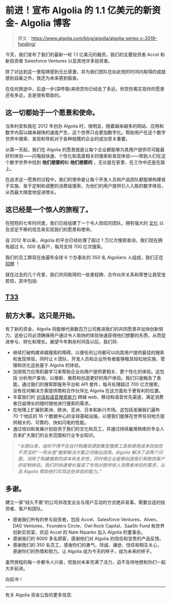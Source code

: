 # 前进！宣布 Algolia 的 1.1 亿美元的新资金- Algolia 博客

> 原文：<https://www.algolia.com/blog/algolia/algolia-series-c-2019-funding/>

今天，我们宣布了我们的最新一轮 1.1 亿美元的融资，我们的主要投资者 Accel 和新投资者 Salesforce Ventures 以及其他许多投资者。

除了对达到这一里程碑感到无比感激，并为我们团队在如此短的时间内取得的成就感到自豪之外，我还为未来感到振奋。

在任何旅途中，后退一步(深呼吸)来欣赏你已经走了多远，欣赏你离实现你的愿景还有多远，总是很有帮助的。

## [](#)

## [](#it-all-started-with-a-vision-and-mission)这一切都始于一个愿景和使命。

当朱利安和我在 2012 年创办 Algolia 时，很明显，随着越来越多的网站、应用和数字内容以越来越快的速度产生，这个世界只会更加数字化。帮助用户在这个数字世界中搜索、发现和导航对于各种规模的企业的成功至关重要。

从第一天起，我们在 Algolia 的愿景就是让每个企业都能够为其用户提供尽可能最好的体验——闪电般快速、个性化和高度相关的搜索和发现体验——帮助人们在这个数字世界中找到 **他们想要的**和 **他们想要的** ，无论是在家里、在工作中还是在路上。

在追求这一愿景的过程中，我们的使命是让每个开发人员和产品团队都能够构建易于实施、易于定制和调整的消费级搜索，为他们的用户提供引人入胜的数字体验，从而最大限度地促进增长。

## [](#)

## [](#it-has-been-an-amazing-journey-already-%c2%a0)这已经是一个惊人的旅程了。

在短短的七年时间里，我们已经组建了一个令人惊叹的团队，拥有强大的 [文化](https://stories.algolia.com/culture-as-a-growth-driver-f7df0222c67d) 以及坚定不移的信念来实现我们的愿景和使命。

自 2012 年以来，Algolia 的平台已经处理了超过 1 万亿次搜索查询，我们现在拥有超过 8，000 名客户，每月支持 700 亿次搜索。

我们的员工群现在由遍布全球 6 个办事处的 350 名 Algolians 人组成，我们正在 [招聘](https://www.algolia.com/careers/) ！

就在过去的几个月里，我们共同取得的一些里程碑、合作伙伴关系和荣誉让我受宠若惊，其中包括:

## [T33<path fill-rule="evenodd" d="M4 9h1v1H4c-1.5 0-3-1.69-3-3.5S2.55 3 4 3h4c1.45 0 3 1.69 3 3.5 0 1.41-.91 2.72-2 3.25V8.59c.58-.45 1-1.27 1-2.09C10 5.22 8.98 4 8 4H4c-.98 0-2 1.22-2 2.5S3 9 4 9zm9-3h-1v1h1c1 0 2 1.22 2 2.5S13.98 12 13 12H9c-.98 0-2-1.22-2-2.5 0-.83.42-1.64 1-2.09V6.25c-1.09.53-2 1.84-2 3.25C6 11.31 7.55 13 9 13h4c1.45 0 3-1.69 3-3.5S14.5 6 13 6z"></path>](#)

## [](#big-things-ahead-this-is-just-the-beginning)前方大事。这只是开始。

有了新的资金，Algolia 将能够代表数百万公司推进我们的共同愿景并加快创新努力，这些公司必须确保用户通过令人愉快的体验快速获得他们想要的东西，从而促进参与、转化和增长。展望今年剩余时间及以后，我们将:

*   继续打破构建卓越搜索的障碍，以便任何公司都可以向其用户提供最佳的搜索和发现体验，同时让 it 团队、开发人员和企业所有者能够极其轻松地实施、管理和优化这些基于 Algolia 的体验。
*   加倍努力应用机器学习来帮助企业向用户提供更相关、更个性化的体验。这包括 分析用户查询，以推断、推荐和创造更好的用户体验。我们只是触及了表面，通过我们的搜索即服务平台和 API 套件，每月处理超过 700 亿次搜索，没有任何解决方案提供商和合作伙伴比 Algolia 在这方面处于更有利的位置。
*   丰富我们的 [对话和语音搜索能力](https://www.algolia.com/industries-and-solutions/voice-search/) 跨越 web、移动和语音优先渠道，满足消费者日益增长的随时随地进行搜索的需求。
*   在地理上扩展到美洲、欧洲、亚洲、日本和新兴市场。这包括发展我们遍布 70 个地区的 16 个数据中心的全球基础设施，以便我们能够在世界任何地方提供相关的、可靠的、快如闪电的性能。
*   通过培训和发展计划投资于我们的文化和员工，并通过持续雇用熟练的专业人员来扩大我们的业务范围和行业专业知识。

> *“长期以来，组织不得不在自行构建资源密集型搜索工具和使用成本较低但不灵活的“一劳永逸”搜索解决方案之间做出选择。Algolia 解决了这两个问题，消除了构建搜索的成本和复杂性，同时使企业能够创造吸引和取悦客户的定制体验。我们的快速增长强调了市场对提供惊人消费者体验的需求，以及 Algolia 帮助他们实现这些体验的能力。”*

## [](#)

## [](#many-thanks)多谢。

建立一家“经久不衰”的公司并改变企业与用户互动的方式绝非易事，需要合适的投资者、客户和团队。

*   感谢我们所有的参与投资者，包括 Accel、Salesforce Ventures、Alven、DAG Ventures、Founders Circle、Owl Rock Capital、SaaStr Fund 和世界创新实验室，欢迎 Accel 的 Nate Niparko 加入 Algolia 的董事会。
*   感谢我们的 8000 多名顾客，感谢他们对 Algolia 的信任和宝贵的产品反馈。
*   感谢我们的 350 名员工，感谢你们的勇气、坦诚、谦逊、信任和相互关心，感谢你们的热情和努力，让 Algolia 成为今天的样子，成为未来的样子。

虽然旅程的每一步都令人兴奋，但我对未来充满了活力，迫不及待地想和你们一起大步前进。

向前冲！

* * *

有关 Algolia 资金公告的更多信息: